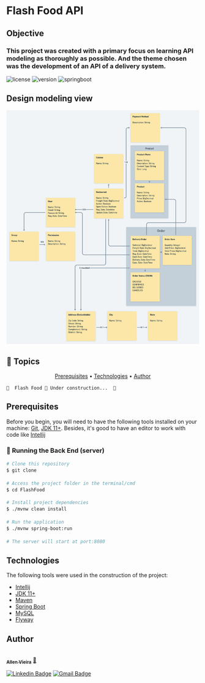 # Flash Food API

## Objective

### This project was created with a primary focus on learning API modeling as thoroughly as possible. And the theme chosen was the development of an API of a delivery system.

![license](https://img.shields.io/badge/license-MIT-%237159c1?style=for-the-badge&logo=ghost)
![version](https://img.shields.io/badge/version-2.1.0-blue?style=for-the-badge&logo=ghost)
![springboot](https://img.shields.io/badge/spring_boot-3.2.1-green?style=for-the-badge&logo=ghost)

## Design modeling view
<a><img src="assets\FlashFood.png" alt="Project Modeling view" title="Project Modeling"></a>

## 🏁 Topics

<p align="center">
 <a href="#prerequisites">Prerequisites</a> • 
 <a href="#technologies">Technologies</a> • 
 <a href="#author">Author</a>
</p>

	🚧  Flash Food 🚀 Under construction...  🚧

## Prerequisites

Before you begin, you will need to have the following tools installed on your machine: [Git](https://git-scm.com),
[JDK 11+](https://www.oracle.com/java/technologies/downloads/). Besides, it's good to have an editor to work with code
like [Intellij](https://www.jetbrains.com/pt/idea/)

### 🎲 Running the Back End (server)

```bash
# Clone this repository
$ git clone 

# Access the project folder in the terminal/cmd
$ cd FlashFood

# Install project dependencies
$ ./mvnw clean install

# Run the application
$ ./mvnw spring-boot:run

# The server will start at port:8080
```

## Technologies

The following tools were used in the construction of the project:

- [Intellij](https://www.jetbrains.com/pt/idea/)
- [JDK 11+](https://www.oracle.com/java/technologies/downloads/)
- [Maven](https://maven.apache.org/)
- [Spring Boot](https://spring.io/projects/spring-boot)
- [MySQL](https://www.mysql.com/)
- [Flyway](https://flywaydb.org/)

## Author

<a href="https://www.linkedin.com/in/allen-vieira/">
 <img style="border-radius: 50%;" src="https://media-exp1.licdn.com/dms/image/C5603AQEH7LyMy8fWGg/profile-displayphoto-shrink_200_200/0/1517076438935?e=1655942400&v=beta&t=uYmVocB39lZTiPK7n3syIgTgAcJBARtLHj4afMkz2Fk" width="100px;" alt=""/>
 <br />
 <sub><b>Allen Vieira</b></sub></a> <a href="https://www.linkedin.com/in/allen-vieira/" title="Allen">🚀</a>

[![Linkedin Badge](https://img.shields.io/badge/-Allen_Vieira-blue?style=flat-square&logo=Linkedin&logoColor=white&link=https://www.linkedin.com/in/tgmarinho/)](https://www.linkedin.com/in/allen-vieira/)
[![Gmail Badge](https://img.shields.io/badge/-allenvieira96@gmail.com-c14438?style=flat-square&logo=Gmail&logoColor=white&link=mailto:allenvieira96@gmail.com)](mailto:allenvieira96@gmail.com)
